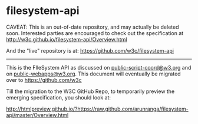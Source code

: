 filesystem-api
==============

CAVEAT: This is an out-of-date repository, and may actually be deleted soon. Interested parties are encouraged to check out the specification at http://w3c.github.io/filesystem-api/Overview.html

And the "live" repository is at: https://github.com/w3c/filesystem-api

-----------

This is the FIleSystem API as discussed on public-script-coord@w3.org and on public-webapps@w3.org.  This document will eventually be migrated over to https://github.com/w3c

Till the migration to the W3C GitHub Repo, to temporarily preview the emerging specification, you should look at: 

http://htmlpreview.github.io/?https://raw.github.com/arunranga/filesystem-api/master/Overview.html

